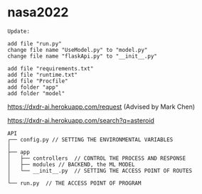 # nasa2022

```
Update:

add file "run.py"
change file name "UseModel.py" to "model.py"
change file name "flaskApi.py" to "__init__.py"

add file "requirements.txt"
add file "runtime.txt"
add file "Procfile"
add folder "app"
add folder "model"

```

https://dxdr-ai.herokuapp.com/request (Advised by Mark Chen)

https://dxdr-ai.herokuapp.com/search?q=asteroid

```
API
┌── config.py // SETTING THE ENVIRONMENTAL VARIABLES
│   
├── app
│   ├── controllers  // CONTROL THE PROCESS AND RESPONSE
│   ├── modules // BACKEND, the ML MODEL
│   └── __init__.py  // SETTING THE ACCESS POINT OF ROUTES
│
└── run.py  // THE ACCESS POINT OF PROGRAM
```

